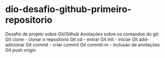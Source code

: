 # dio-desafio-github-primeiro-repositorio
Desafio de projeto sobre Git/Github
Anotações sobre os comandos do git: 
Git clone - clonar o repositório 
Git cd - entrar
Git init - iniciar
Git add-  adicionar
Git commit - criar commit
Git commit-m - inclusão  de anotações 
Git push origin

